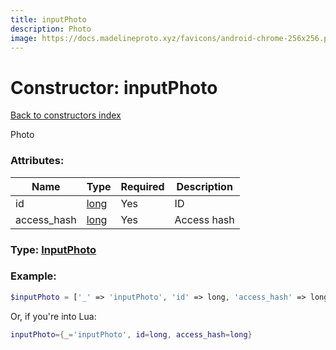```yaml
---
title: inputPhoto
description: Photo
image: https://docs.madelineproto.xyz/favicons/android-chrome-256x256.png
---
```

# Constructor: inputPhoto  
[Back to constructors index](index.md)



Photo

### Attributes:

| Name     |    Type       | Required | Description |
|----------|---------------|----------|-------------|
|id|[long](../types/long.md) | Yes|ID|
|access\_hash|[long](../types/long.md) | Yes|Access hash|



### Type: [InputPhoto](../types/InputPhoto.md)


### Example:

```php
$inputPhoto = ['_' => 'inputPhoto', 'id' => long, 'access_hash' => long];
```  


Or, if you're into Lua:

```lua
inputPhoto={_='inputPhoto', id=long, access_hash=long}

```


